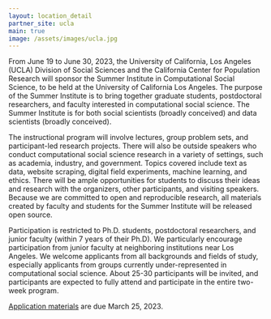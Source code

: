 ```yaml
---
layout: location_detail
partner_site: ucla
main: true
image: /assets/images/ucla.jpg
---
```


From June 19 to June 30, 2023, the University of California, Los Angeles (UCLA) Division of Social Sciences and the California Center for Population Research will sponsor the Summer Institute in Computational Social Science, to be held at the University of California Los Angeles. The purpose of the Summer Institute is to bring together graduate students, postdoctoral researchers, and faculty interested in computational social science. The Summer Institute is for both social scientists (broadly conceived) and data scientists (broadly conceived).

The instructional program will involve lectures, group problem sets, and participant-led research projects. There will also be outside speakers who conduct computational social science research in a variety of settings, such as academia, industry, and government. Topics covered include text as data, website scraping, digital field experiments, machine learning, and ethics. There will be ample opportunities for students to discuss their ideas and research with the organizers, other participants, and visiting speakers. Because we are committed to open and reproducible research, all materials created by faculty and students for the Summer Institute will be released open source.

Participation is restricted to Ph.D. students, postdoctoral researchers, and junior faculty (within 7 years of their Ph.D). We particularly encourage participation from junior faculty at neighboring institutions near Los Angeles. We welcome applicants from all backgrounds and fields of study, especially applicants from groups currently under-represented in computational social science. About 25-30 participants will be invited, and participants are expected to fully attend and participate in the entire two-week program.

[Application materials](https://compsocialscience.github.io/summer-institute/2023/ucla/apply) are due March 25, 2023.
